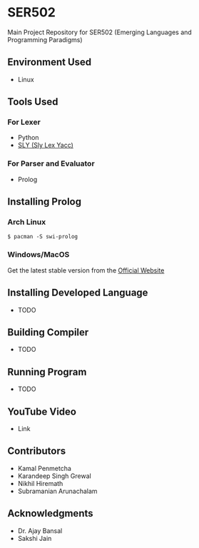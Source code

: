 # SER502
Main Project Repository for SER502 (Emerging Languages and Programming Paradigms)

## Environment Used
- Linux

## Tools Used
### For Lexer
- Python
- [SLY (Sly Lex Yacc)](https://sly.readthedocs.io/en/latest/sly.html)
### For Parser and Evaluator
- Prolog

## Installing Prolog
### Arch Linux
```
$ pacman -S swi-prolog
```

### Windows/MacOS
Get the latest stable version from the [Official Website](https://www.swi-prolog.org/download/stable)

## Installing Developed Language
- TODO

## Building Compiler
- TODO

## Running Program
- TODO

## YouTube Video
- Link

## Contributors
- Kamal Penmetcha
- Karandeep Singh Grewal
- Nikhil Hiremath
- Subramanian Arunachalam

## Acknowledgments
- Dr. Ajay Bansal
- Sakshi Jain

